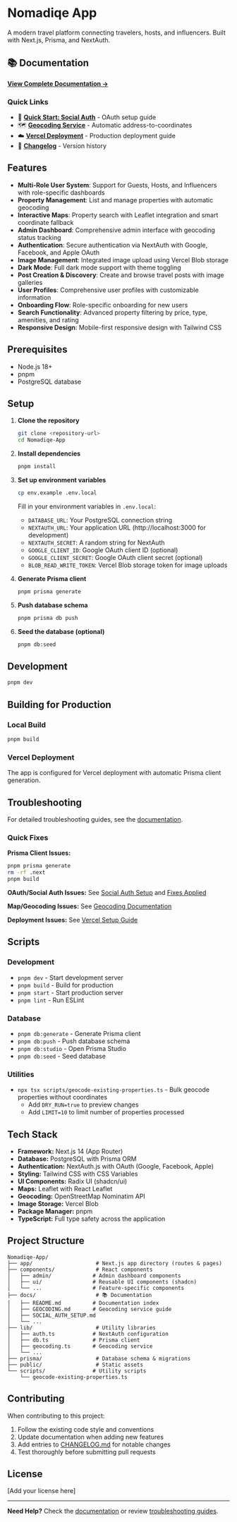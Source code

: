 # Nomadiqe App

A modern travel platform connecting travelers, hosts, and influencers. Built with Next.js, Prisma, and NextAuth.

## 📚 Documentation

**[View Complete Documentation →](./docs/README.md)**

### Quick Links
- 🚀 **[Quick Start: Social Auth](./docs/QUICKSTART_SOCIAL_AUTH.md)** - OAuth setup guide
- 🗺️ **[Geocoding Service](./docs/GEOCODING.md)** - Automatic address-to-coordinates
- ☁️ **[Vercel Deployment](./docs/VERCEL_SETUP.md)** - Production deployment guide
- 📝 **[Changelog](./docs/CHANGELOG.md)** - Version history

## Features

- **Multi-Role User System**: Support for Guests, Hosts, and Influencers with role-specific dashboards
- **Property Management**: List and manage properties with automatic geocoding
- **Interactive Maps**: Property search with Leaflet integration and smart coordinate fallback
- **Admin Dashboard**: Comprehensive admin interface with geocoding status tracking
- **Authentication**: Secure authentication via NextAuth with Google, Facebook, and Apple OAuth
- **Image Management**: Integrated image upload using Vercel Blob storage
- **Dark Mode**: Full dark mode support with theme toggling
- **Post Creation & Discovery**: Create and browse travel posts with image galleries
- **User Profiles**: Comprehensive user profiles with customizable information
- **Onboarding Flow**: Role-specific onboarding for new users
- **Search Functionality**: Advanced property filtering by price, type, amenities, and rating
- **Responsive Design**: Mobile-first responsive design with Tailwind CSS

## Prerequisites

- Node.js 18+ 
- pnpm
- PostgreSQL database

## Setup

1. **Clone the repository**
   ```bash
   git clone <repository-url>
   cd Nomadiqe-App
   ```

2. **Install dependencies**
   ```bash
   pnpm install
   ```

3. **Set up environment variables**
   ```bash
   cp env.example .env.local
   ```
   
   Fill in your environment variables in `.env.local`:
   - `DATABASE_URL`: Your PostgreSQL connection string
   - `NEXTAUTH_URL`: Your application URL (http://localhost:3000 for development)
   - `NEXTAUTH_SECRET`: A random string for NextAuth
   - `GOOGLE_CLIENT_ID`: Google OAuth client ID (optional)
   - `GOOGLE_CLIENT_SECRET`: Google OAuth client secret (optional)
   - `BLOB_READ_WRITE_TOKEN`: Vercel Blob storage token for image uploads

4. **Generate Prisma client**
   ```bash
   pnpm prisma generate
   ```

5. **Push database schema**
   ```bash
   pnpm prisma db push
   ```

6. **Seed the database (optional)**
   ```bash
   pnpm db:seed
   ```

## Development

```bash
pnpm dev
```

## Building for Production

### Local Build
```bash
pnpm build
```

### Vercel Deployment
The app is configured for Vercel deployment with automatic Prisma client generation.

## Troubleshooting

For detailed troubleshooting guides, see the [documentation](./docs/README.md).

### Quick Fixes

**Prisma Client Issues:**
```bash
pnpm prisma generate
rm -rf .next
pnpm build
```

**OAuth/Social Auth Issues:**
See [Social Auth Setup](./docs/SOCIAL_AUTH_SETUP.md) and [Fixes Applied](./docs/FIXES_APPLIED.md)

**Map/Geocoding Issues:**
See [Geocoding Documentation](./docs/GEOCODING.md#troubleshooting)

**Deployment Issues:**
See [Vercel Setup Guide](./docs/VERCEL_SETUP.md)

## Scripts

### Development
- `pnpm dev` - Start development server
- `pnpm build` - Build for production
- `pnpm start` - Start production server
- `pnpm lint` - Run ESLint

### Database
- `pnpm db:generate` - Generate Prisma client
- `pnpm db:push` - Push database schema
- `pnpm db:studio` - Open Prisma Studio
- `pnpm db:seed` - Seed database

### Utilities
- `npx tsx scripts/geocode-existing-properties.ts` - Bulk geocode properties without coordinates
  - Add `DRY_RUN=true` to preview changes
  - Add `LIMIT=10` to limit number of properties processed

## Tech Stack

- **Framework:** Next.js 14 (App Router)
- **Database:** PostgreSQL with Prisma ORM
- **Authentication:** NextAuth.js with OAuth (Google, Facebook, Apple)
- **Styling:** Tailwind CSS with CSS Variables
- **UI Components:** Radix UI (shadcn/ui)
- **Maps:** Leaflet with React Leaflet
- **Geocoding:** OpenStreetMap Nominatim API
- **Image Storage:** Vercel Blob
- **Package Manager:** pnpm
- **TypeScript:** Full type safety across the application

## Project Structure

```
Nomadiqe-App/
├── app/                    # Next.js app directory (routes & pages)
├── components/             # React components
│   ├── admin/             # Admin dashboard components
│   ├── ui/                # Reusable UI components (shadcn)
│   └── ...                # Feature-specific components
├── docs/                   # 📚 Documentation
│   ├── README.md          # Documentation index
│   ├── GEOCODING.md       # Geocoding service guide
│   ├── SOCIAL_AUTH_SETUP.md
│   └── ...
├── lib/                    # Utility libraries
│   ├── auth.ts            # NextAuth configuration
│   ├── db.ts              # Prisma client
│   ├── geocoding.ts       # Geocoding service
│   └── ...
├── prisma/                 # Database schema & migrations
├── public/                 # Static assets
└── scripts/               # Utility scripts
    └── geocode-existing-properties.ts
```

## Contributing

When contributing to this project:

1. Follow the existing code style and conventions
2. Update documentation when adding new features
3. Add entries to [CHANGELOG.md](./docs/CHANGELOG.md) for notable changes
4. Test thoroughly before submitting pull requests

## License

[Add your license here]

---

**Need Help?** Check the [documentation](./docs/README.md) or review [troubleshooting guides](./docs/FIXES_APPLIED.md).
